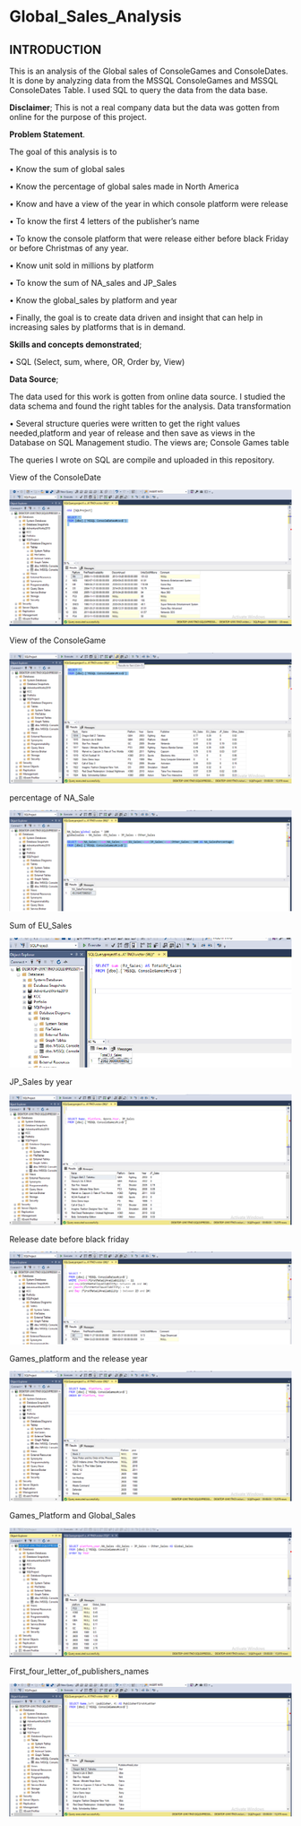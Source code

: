 # Global_Sales_Analysis

## INTRODUCTION

This is an analysis of the Global sales of ConsoleGames and ConsoleDates. It is done by analyzing data from the MSSQL ConsoleGames and MSSQL ConsoleDates Table. I used SQL to query the data from the data base.

**Disclaimer**; This is not a real company data but the data was gotten from online for the purpose of this project.

**Problem Statement**.

The goal of this analysis is to

•	Know the sum of global sales

•	Know the percentage of global sales made in North America

•	Know and have a view of the year in which console platform were release

•	To know the first 4 letters of the publisher’s name

•	To know the console platform that were release either before black Friday or before Christmas of any year. 

•	Know unit sold in millions by platform

•	To know the sum of NA_sales and JP_Sales

•	Know the global_sales by platform and year

•	Finally, the goal is to create data driven and insight that can help in increasing sales by platforms that is in demand.

**Skills and concepts demonstrated**;

•	SQL (Select, sum, where, OR, Order by, View)

**Data Source**;

The data used for this work is gotten from online data source. I studied the data schema and found the right tables for the analysis. 
Data transformation 

•	Several structure queries were written to get the right values needed,platform and year of release and then save as views in the Database on SQL Management studio. The views are;
Console Games table

The queries I wrote on SQL are compile and uploaded in this repository.

View of the ConsoleDate 

![](Data_for_console_date.png)

View of the ConsoleGame

![](Data_view_console_game.png)

percentage of NA_Sale

![](D-percentage_of_NA_sales.png)

Sum of EU_Sales

![](D_EU_sales.png)

JP_Sales by year

![](D_JP_sales.png)

Release date before black friday

![](D_black_friday.png)

Games_platform and the release year

![](D_game_by_platform_year.png)

Games_Platform and Global_Sales

![](D_global_sales_year.png)

First_four_letter_of_publishers_names

![](D_publishers.png)




























